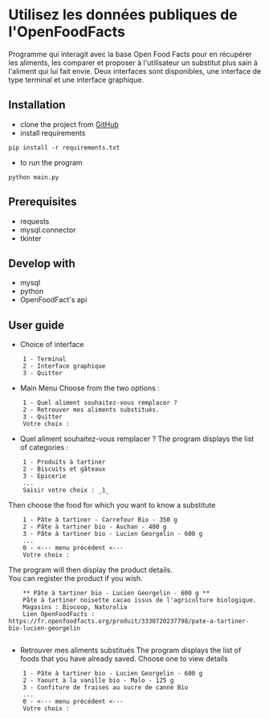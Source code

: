 # Utilisez les données publiques de l'OpenFoodFacts

Programme qui interagit avec la base Open Food Facts pour en récupérer les aliments, les comparer et proposer à l'utilisateur un substitut plus sain à l'aliment qui lui fait envie.
Deux interfaces sont disponibles, une interface de type terminal et une interface graphique.

## Installation

* clone the project from [GitHub](https://github.com/lemarak/OC_Projet5)
* install requirements
```
pip install -r requirements.txt
```
* to run the program
```
python main.py
```

## Prerequisites
- requests
- mysql.connector
- tkinter


## Develop with
- mysql
- python
- OpenFoodFact's api


## User guide

- Choice of interface
```
    1 - Terminal
    2 - Interface graphique
    3 - Quitter
```

- Main Menu
Choose from the two options :
```
    1 - Quel aliment souhaitez-vous remplacer ?
    2 - Retrouver mes aliments substitués.
    3 - Quitter
    Votre choix :
```

- Quel aliment souhaitez-vous remplacer ?
The program displays the list of categories :
```
    1 - Produits à tartiner
    2 - Biscuits et gâteaux
    3 - Epicerie
    ...
    Saisir votre choix : _1_
```


Then choose the food for which you want to know a substitute
```
    1 - Pâte à tartiner - Carrefour Bio - 350 g
    2 - Pâte à tartiner bio - Auchan - 400 g
    3 - Pâte à tartiner bio - Lucien Georgelin - 600 g
    ...
    0 - <--- menu précédent <---
    Votre choix :
```


The program will then display the product details.  
You can register the product if you wish.

```
    ** Pâte à tartiner bio - Lucien Georgelin - 600 g **
    Påte à tartiner noisette cacao issus de l'agriculture biologique.
    Magasins : Biocoop, Naturalia
    Lien OpenFoodFacts : https://fr.openfoodfacts.org/produit/3330720237798/pate-a-tartiner-bio-lucien-georgelin


```

- Retrouver mes aliments substitués
The program displays the list of foods that you have already saved.
Choose one to view details
```
    1 - Pâte à tartiner bio - Lucien Georgelin - 600 g
    2 - Yaourt à la vanille bio - Malo - 125 g
    3 - Confiture de fraises au sucre de canne Bio
    ...
    0 - <--- menu précédent <---
    Votre choix :
```

